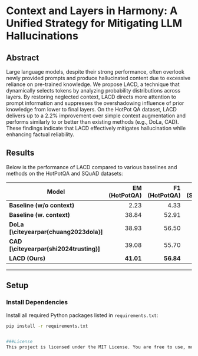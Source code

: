 # Context and Layers in Harmony: A Unified Strategy for Mitigating LLM Hallucinations

## Abstract
Large language models, despite their strong performance, often overlook newly provided prompts and produce hallucinated content due to excessive reliance on pre-trained knowledge. We propose LACD, a technique that dynamically selects tokens by analyzing probability distributions across layers. By restoring neglected context, LACD directs more attention to prompt information and suppresses the overshadowing influence of prior knowledge from lower to final layers. On the HotPot QA dataset, LACD delivers up to a 2.2% improvement over simple context augmentation and performs similarly to or better than existing methods (e.g., DoLa, CAD). These findings indicate that LACD effectively mitigates hallucination while enhancing factual reliability.

## Results

Below is the performance of LACD compared to various baselines and methods on the HotPotQA and SQuAD datasets:

| **Model**                                 | **EM (HotPotQA)** | **F1 (HotPotQA)** | **EM (SQuAD)** | **F1 (SQuAD)** |
|-------------------------------------------|-------------------:|------------------:|---------------:|---------------:|
| **Baseline (w/o context)**               | 2.23              | 4.33              | 2.69           | 4.62           |
| **Baseline (w. context)**                | 38.84             | 52.91             | 15.61          | 25.31          |
| **DoLa [\citeyearpar{chuang2023dola}]**  | 38.93             | 56.50             | 16.62          | 28.30          |
| **CAD [\citeyearpar{shi2024trusting}]**  | 39.08             | 55.70             | 30.12          | 45.29          |
| **LACD (Ours)**                          | **41.01**         | **56.84**         | **30.35**      | **46.13**      |

---

## Setup

### Install Dependencies
Install all required Python packages listed in `requirements.txt`:

```bash
pip install -r requirements.txt


###License
This project is licensed under the MIT License. You are free to use, modify, and distribute this software in accordance with the terms of the license.
